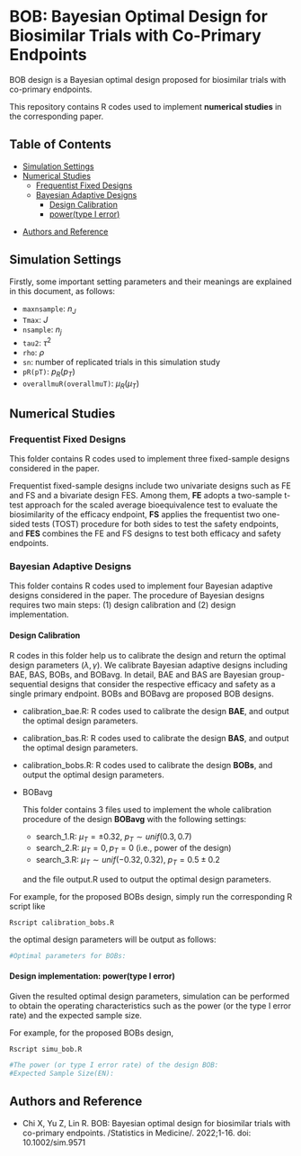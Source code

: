 # BOB: Bayesian Optimal Design for Biosimilar Trials with Co-Primary Endpoints

BOB design is a Bayesian optimal design proposed for biosimilar trials with co-primary endpoints. 

This repository contains R codes used to implement **numerical studies** in the corresponding paper.

## Table of Contents

- [Simulation Settings](#Simulation-Settings)
- [Numerical Studies](#numerical-studies)
  - [Frequentist Fixed Designs](#Frequentist-Fixed-Designs)
  - [Bayesian Adaptive Designs](#Bayesian-Adaptive-Designs)
    - [Design Calibration](#Design-Calibration)
    - [power(type I error)](#power(type-I-error))

* [Authors and Reference](#Authors-and-Reference)

## Simulation Settings

Firstly, some important setting parameters and their meanings are explained in this document, as follows:

* `maxnsample`: $n_J$
* `Tmax`: $J$
* `nsample`: $n_j$
* `tau2`: $\tau^2$
* `rho`: $\rho$
* `sn`: number of replicated trials in this simulation study
* `pR(pT)`: $p_R (p_T)$
* `overallmuR(overallmuT)`: $\mu_R (\mu_T)$



## Numerical Studies

### Frequentist Fixed Designs

This folder contains R codes used to implement three fixed-sample designs considered in the paper.

Frequentist fixed-sample designs include two univariate designs such as FE and FS and a bivariate design FES. Among them, **FE** adopts a two-sample t-test approach for the scaled average bioequivalence test to evaluate the biosimilarity of the efficacy endpoint, **FS** applies the frequentist two one-sided tests (TOST) procedure for both sides to test the safety endpoints, and **FES** combines the FE and FS designs to test both efficacy and safety endpoints. 

### Bayesian Adaptive Designs

This folder contains R codes used to implement four Bayesian adaptive designs considered in the paper. The procedure of Bayesian designs requires two main steps: (1) design calibration and (2) design implementation.

#### Design Calibration

R codes in this folder help us to calibrate the design and return the optimal design parameters ($\lambda, \gamma$). We calibrate Bayesian adaptive designs including BAE, BAS, BOBs, and BOBavg. In detail, BAE and BAS are Bayesian group-sequential designs that consider the respective efficacy and safety as a single primary endpoint. BOBs and BOBavg are proposed BOB designs.

* calibration_bae.R: R codes used to calibrate the design **BAE**, and output the optimal design parameters.

* calibration_bas.R: R codes used to calibrate the design **BAS**, and output the optimal design parameters.

* calibration_bobs.R: R codes used to calibrate the design **BOBs**, and output the optimal design parameters.

* BOBavg

  This folder contains 3 files used to implement the whole calibration procedure of the design **BOBavg** with the following settings: 

  * search_1.R: $\mu_T=\pm 0.32$, $p_T \sim unif(0.3,0.7)$
  * search_2.R: $\mu_T=0, p_T=0$ (i.e., power of the design)
  * search_3.R: $\mu_T \sim unif(-0.32,0.32)$, $p_T=0.5\pm 0.2$

  and the file output.R used to output the optimal design parameters.

For example, for the proposed BOBs design, simply run the corresponding R script like

```shell
Rscript calibration_bobs.R
```

the optimal design parameters will be output as follows:

```R
#Optimal parameters for BOBs:
```



#### Design implementation: **power(type I error)**

Given the resulted optimal design parameters, simulation can be performed to obtain the operating characteristics such as the power (or the type I error rate) and the expected sample size.

For example, for the proposed BOBs design, 

```shell
Rscript simu_bob.R
```

```R
#The power (or type I error rate) of the design BOB:
#Expected Sample Size(EN):
```



## Authors and Reference

* Chi X, Yu Z, Lin R. BOB: Bayesian optimal design for biosimilar trials with
co-primary endpoints. /Statistics in Medicine/. 2022;1-16. doi: 10.1002/sim.9571

  
